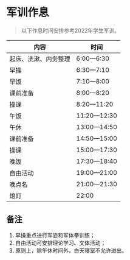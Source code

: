 # 军训作息

> 以下作息时间安排参考2022年学生军训。

|内容                |    时间 |
|-|-|
|起床、洗漱、内务整理|  6:00—6:30|
|早操                |6:30—7:10|
|早饭                |  7:10—8:00|
|课前准备            |      8:00—8:20|
|操课                |  8:20—11:20|
|午饭                |  11:20—12:30|
|午休                |  13:00—14:50|
|课前准备            |      14:50—15:00|
|操课                |  15:00—17:30|
|晚饭                |  17:30—18:40|
|自由活动            |      19:00—21:00|
|晚点名              |    21:00—21:30|
|熄灯                |    22:00|

## 备注

1. 早操重点进行军姿和军体拳训练；
2. 自由活动可安排理论学习、文体活动；
3. 原则上，除午休时间外，白天寝室不允许进出。